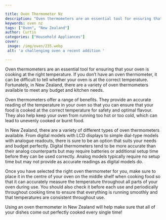 ```yaml
---

title: Oven Thermometer Nz
description: "Oven thermometers are an essential tool for ensuring that your oven is cooking at the right temperature. If you don’t have an oven...learn about it in this post"
keywords: oven nz
tags: ["Oven", "New Zealand"]
author: Curtis
categories: ["Household Appliances"]
cover: 
 image: /img/oven/235.webp
 alt: 'a challenging oven a recent addition '

---
```


Oven thermometers are an essential tool for ensuring that your oven is cooking at the right temperature. If you don’t have an oven thermometer, it can be difficult to tell whether your oven is at the correct temperature. Fortunately, in New Zealand, there are a variety of oven thermometers available to meet any budget and kitchen needs. 

Oven thermometers offer a range of benefits. They provide an accurate reading of the temperature in your oven so that you can ensure that your food is cooked at the correct temperature for safety and optimal flavour. They also help keep your oven from running too hot or too cold, which can lead to unevenly cooked or burnt food. 

In New Zealand, there are a variety of different types of oven thermometers available. From digital models with LCD displays to simple dial-type models with analogue readouts, there is sure to be an option that suits your needs and budget perfectly. Digital thermometers tend to be more accurate than their analog counterparts but may require batteries or additional setup time before they can be used correctly. Analog models typically require no setup time but may not provide as accurate readings as digital models do. 

Once you have selected the right oven thermometer for you, make sure to place it in the centre of your oven on the middle shelf when cooking food so that it can accurately measure the temperature throughout all parts of your oven during use. You should also check it before each use and periodically throughout cooking time to ensure that everything is running smoothly and that temperatures are consistent throughout use. 

Using an oven thermometer in New Zealand will help make sure that all of your dishes come out perfectly cooked every single time!
